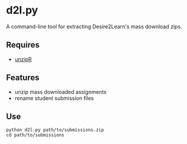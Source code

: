 # d2l.py

A command-line tool for extracting Desire2Learn's mass download zips.

## Requires

* [unzipR](https://github.com/StoneyJackson/unzipR)

## Features

* unzip mass downloaded assignments
* rename student submission files

## Use

    python d2l.py path/to/submissions.zip
    cd path/to/submissions
